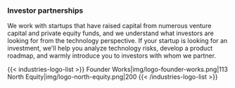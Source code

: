 ### Investor partnerships

We work with startups that have raised capital from numerous venture capital
and private equity funds, and we understand what investors are looking for from
the technology perspective. If your startup is looking for an investment, we'll
help you analyze technology risks, develop a product roadmap, and warmly introduce
you to investors with whom we partner.

{{< industries-logo-list >}}
Founder Works|img/logo-founder-works.png|113
North Equity|img/logo-north-equity.png|200
{{< /industries-logo-list >}}
